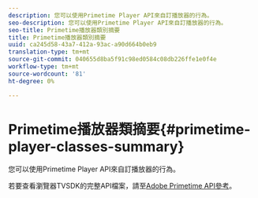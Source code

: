 ```yaml
---
description: 您可以使用Primetime Player API來自訂播放器的行為。
seo-description: 您可以使用Primetime Player API來自訂播放器的行為。
seo-title: Primetime播放器類別摘要
title: Primetime播放器類別摘要
uuid: ca245d58-43a7-412a-93ac-a90d664b0eb9
translation-type: tm+mt
source-git-commit: 040655d8ba5f91c98ed0584c08db226ffe1e0f4e
workflow-type: tm+mt
source-wordcount: '81'
ht-degree: 0%

---
```



# Primetime播放器類摘要{#primetime-player-classes-summary}

您可以使用Primetime Player API來自訂播放器的行為。

若要查看瀏覽器TVSDK的完整API檔案，請至[Adobe Primetime API參考](https://help.adobe.com/en_US/primetime/api/index.html#api-Adobe_Primetime_API_References)。
